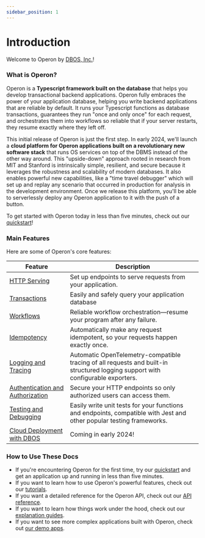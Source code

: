 ```yaml
---
sidebar_position: 1
---
```


# Introduction

Welcome to Operon by [DBOS, Inc.](https://dbos.dev)!

### What is Operon?

Operon is a **Typescript framework built on the database** that helps you develop transactional backend applications.
Operon fully embraces the power of your application database, helping you write backend applications that are reliable by default.
It runs your Typescript functions as database transactions, guarantees they run "once and only once" for each request, and orchestrates them into workflows so reliable that if your server restarts, they resume exactly where they left off.

This initial release of Operon is just the first step.
In early 2024, we'll launch a **cloud platform for Operon applications built on a revolutionary new software stack** that runs OS services on top of the DBMS instead of the other way around.
This "upside-down" approach rooted in research from MIT and Stanford is intrinsically simple, resilient, and secure because it leverages the robustness and scalability of modern databases.
It also enables powerful new capabilities, like a "time travel debugger" which will set up and replay any scenario that occurred in production for analysis in the development environment.
Once we release this platform, you'll be able to serverlessly deploy any Operon application to it with the push of a button.

To get started with Operon today in less than five minutes, check out our [quickstart](./getting-started/quickstart)!

### Main Features

Here are some of Operon's core features:

| Feature                                                                       | Description
| ----------------------------------------------------------------------------- | ------------------------------------------------------------------------------------------------------------------------- |
| [HTTP Serving](./tutorials/http-serving-tutorial)                              | Set up endpoints to serve requests from your application.
| [Transactions](./tutorials/transaction-tutorial)                              | Easily and safely query your application database
| [Workflows](./tutorials/workflow-tutorial)                                    | Reliable workflow orchestration&#8212;resume your program after any failure.
| [Idempotency](./tutorials/idempotency-tutorial)                               | Automatically make any request idempotent, so your requests happen exactly once.
| [Logging and Tracing](./tutorials/logging)                                    | Automatic OpenTelemetry-compatible tracing of all requests and built-in structured logging support with configurable exporters.
| [Authentication and Authorization](./tutorials/authentication-authorization)  | Secure your HTTP endpoints so only authorized users can access them.
| [Testing and Debugging](./tutorials/testing-tutorial)                         | Easily write unit tests for your functions and endpoints, compatible with Jest and other popular testing frameworks.
| [Cloud Deployment with DBOS](https://dbos.dev)                                | Coming in early 2024!


### How to Use These Docs

- If you're encountering Operon for the first time, try our [quickstart](./getting-started/quickstart) and get an application up and running in less than five minutes.
- If you want to learn how to use Operon's powerful features, check out our [tutorials](./category/tutorials).
- If you want a detailed reference for the Operon API, check out our [API reference](./category/reference).
- If you want to learn how things work under the hood, check out our [explanation guides](./category/concepts-and-explanations).
- If you want to see more complex applications built with Operon, check out [our demo apps](./tutorials/demo-apps).